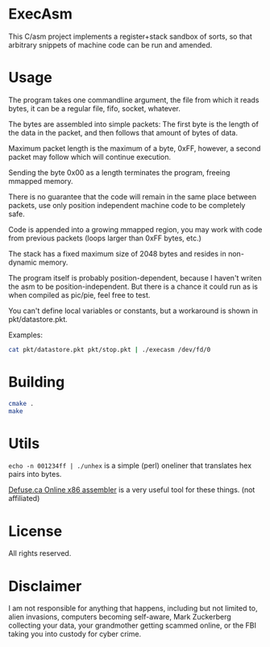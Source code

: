 # ExecAsm

This C/asm project implements a register+stack sandbox of sorts, so that
arbitrary snippets of machine code can be run and amended.

# Usage

The program takes one commandline argument, the file from which it reads
bytes, it can be a regular file, fifo, socket, whatever.

The bytes are assembled into simple packets:
The first byte is the length of the data in the packet,
and then follows that amount of bytes of data.

Maximum packet length is the maximum of a byte, 0xFF,
however, a second packet may follow which will continue execution.

Sending the byte 0x00 as a length terminates the program, freeing mmapped memory.

There is no guarantee that the code will remain in the same place between packets,
use only position independent machine code to be completely safe.

Code is appended into a growing mmapped region, you may work with
code from previous packets (loops larger than 0xFF bytes, etc.)

The stack has a fixed maximum size of 2048 bytes and resides in non-dynamic memory.

The program itself is probably position-dependent, because I haven't writen
the asm to be position-independent. But there is a chance it could run as is
when compiled as pic/pie, feel free to test.

You can't define local variables or constants, but a workaround
is shown in pkt/datastore.pkt.

Examples:

```sh
cat pkt/datastore.pkt pkt/stop.pkt | ./execasm /dev/fd/0
```

# Building

```sh
cmake .
make
```

# Utils

`echo -n 001234ff | ./unhex` is a simple (perl) oneliner that translates hex pairs into bytes.

[Defuse.ca Online x86 assembler](https://defuse.ca/online-x86-assembler.htm)
is a very useful tool for these things. (not affiliated)

# License

All rights reserved.

# Disclaimer

I am not responsible for anything that happens,
including but not limited to, alien invasions,
computers becoming self-aware, Mark Zuckerberg
collecting your data, your grandmother
getting scammed online, or the FBI taking you
into custody for cyber crime.

